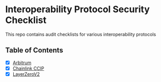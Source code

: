 # Interoperability Protocol Security Checklist

This repo contains audit checklists for various interoperability protocols

## Table of Contents

- [x] [Arbitrum](audit-checklists/Arbitrum.md)
- [x] [Chainlink CCIP](audit-checklists/Chainlink-CCIP.md)
- [x] [LayerZeroV2](audit-checklists/LayerZeroV2.md)